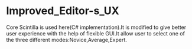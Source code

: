 # Improved_Editor-s_UX
Core Scintilla is used here(C# implementation).It is modified to give better user experience with the help of flexible GUI.It allow user to select one of the three different modes:Novice,Average,Expert.
